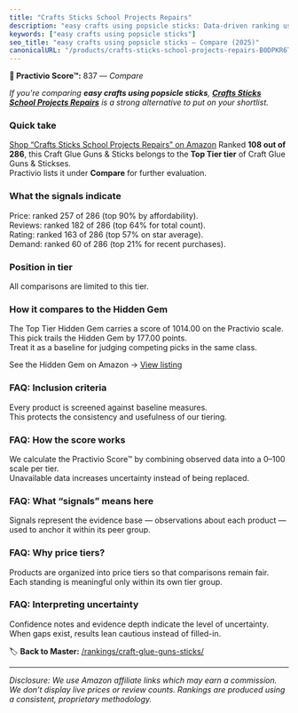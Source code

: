 ```yaml
---
title: "Crafts Sticks School Projects Repairs"
description: "easy crafts using popsicle sticks: Data-driven ranking using the Practivio Score™. Positioned by quality, value, demand, findability, momentum."
keywords: ["easy crafts using popsicle sticks"]
seo_title: "easy crafts using popsicle sticks — Compare (2025)"
canonicalURL: "/products/crafts-sticks-school-projects-repairs-B0DPKR6TPD/"
---
```


**🛒 Practivio Score™:** 837 — _Compare_


*If you're comparing **easy crafts using popsicle sticks**, **[Crafts Sticks School Projects Repairs](https://www.amazon.com/dp/B0DPKR6TPD?tag=practivio-20)** is a strong alternative to put on your shortlist.*
### Quick take
[Shop “Crafts Sticks School Projects Repairs” on Amazon](https://www.amazon.com/dp/B0DPKR6TPD?tag=practivio-20)
Ranked **108 out of 286**, this Craft Glue Guns & Sticks belongs to the **Top Tier tier** of Craft Glue Guns & Stickses.  
Practivio lists it under **Compare** for further evaluation.

### What the signals indicate
Price: ranked 257 of 286 (top 90% by affordability).  
Reviews: ranked 182 of 286 (top 64% for total count).  
Rating: ranked 163 of 286 (top 57% on star average).  
Demand: ranked 60 of 286 (top 21% for recent purchases).

### Position in tier
All comparisons are limited to this tier.

### How it compares to the Hidden Gem
The Top Tier Hidden Gem carries a score of 1014.00 on the Practivio scale.  
This pick trails the Hidden Gem by 177.00 points.  
Treat it as a baseline for judging competing picks in the same class.  

See the Hidden Gem on Amazon → [View listing](https://www.amazon.com/dp/B088HF5ZQ1?tag=practivio-20)

### FAQ: Inclusion criteria
Every product is screened against baseline measures.  
This protects the consistency and usefulness of our tiering.

### FAQ: How the score works
We calculate the Practivio Score™ by combining observed data into a 0–100 scale per tier.  
Unavailable data increases uncertainty instead of being replaced.

### FAQ: What “signals” means here
Signals represent the evidence base — observations about each product — used to anchor it within its peer group.

### FAQ: Why price tiers?
Products are organized into price tiers so that comparisons remain fair.  
Each standing is meaningful only within its own tier group.

### FAQ: Interpreting uncertainty
Confidence notes and evidence depth indicate the level of uncertainty.  
When gaps exist, results lean cautious instead of filled-in.

<!-- Missing template for Compare/CompareWithinPriceClass -->


🏷️ **Back to Master:** [/rankings/craft-glue-guns-sticks/](/rankings/craft-glue-guns-sticks/)

---
_Disclosure: We use Amazon affiliate links which may earn a commission. We don’t display live prices or review counts. Rankings are produced using a consistent, proprietary methodology._
